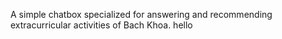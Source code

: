 A simple chatbox specialized for answering and recommending extracurricular activities of Bach Khoa. 
hello
